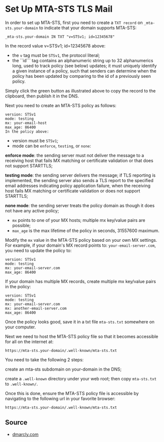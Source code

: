 # Set Up MTA-STS TLS Mail

In order to set up MTA-STS, first you need to create a ``TXT record`` on ``_mta-sts.your-domain`` to indicate that your domain supports MTA-STS:

```
_mta-sts.your-domain IN TXT "v=STSv1; id=12345678"
```

In the record value v=STSv1; id=12345678 above:
* the ``v`` tag must be ``STSv1``, the protocol literal;
* the ``id``` tag contains an alphanumeric string up to 32 alphanumerics long, used to track policy (see below) updates; it must uniquely identify a given instance of a policy, such that senders can determine when the policy has been updated by comparing to the id of a previously seen policy.

Simply click the green button as illustrated above to copy the record to the clipboard, then publish it in the DNS.

Next you need to create an MTA-STS policy as follows:

```
version: STSv1
mode: testing
mx: your-email-host
max_age: 86400
In the policy above:
```

* version must be ``STSv1``;
* mode can be ``enforce``, ``testing``, or ``none``:

**enforce mode**: the sending server must not deliver the message to a receiving host that fails MX matching or certificate validation or that does not support STARTTLS;

**testing mode**: the sending server delivers the message; if TLS reporting is implemented, the sending server also sends a TLS report to the specified email addresses indicating policy application failure, when the receiving host fails MX matching or certificate validation or does not support STARTTLS;

**none mode**: the sending server treats the policy domain as though it does not have any active policy;

* ``mx`` points to one of your MX hosts; multiple mx key/value pairs are possible;
* ``max_age`` is the max lifetime of the policy in seconds, 31557600 maximum.

Modify the ``mx`` value in the MTA-STS policy based on your own MX settings. For example, if your domain's MX record points to: ``your-email-server.com``, you need to update the policy to:

```
version: STSv1
mode: testing
mx: your-email-server.com
max_age: 86400
```

If your domain has multiple MX records, create multiple mx key/value pairs in the policy:

```
version: STSv1
mode: testing
mx: your-email-server.com
mx: another-email-server.com
max_age: 86400
```

Once the policy looks good, save it in a txt file ``mta-sts.txt`` somewhere on your computer.

Next we need to host the MTA-STS policy file so that it becomes accessible for all on the internet at:

```
https://mta-sts.your-domain/.well-known/mta-sts.txt
```

You need to take the following 2 steps:

create an mta-sts subdomain on your-domain in the DNS;

create a ``.well-known`` directory under your web root; then copy ``mta-sts.txt`` to ``.well-known/``.

Once this is done, ensure the MTA-STS policy file is accessible by navigating to the following url in your favorite browser:

```
https://mta-sts.your-domain/.well-known/mta-sts.txt
```

## Source
* [dmarcly.com](https://dmarcly.com/blog/how-to-set-up-mta-sts-and-tls-reporting)